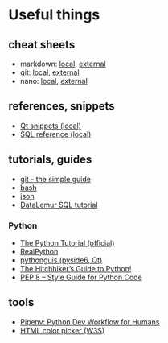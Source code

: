 # Useful things

## cheat sheets

- markdown: [local](useful/markdown-cheat-sheet.md), [external](https://www.markdownguide.org/cheat-sheet/)
- git: [local](useful/GitCheatSheet.pdf), [external](https://education.github.com/git-cheat-sheet-education.pdf)
- nano: [local](useful/NanoCheatSheet.pdf), [external](https://www.nano-editor.org/dist/latest/cheatsheet.html)

## references, snippets

- [Qt snippets (local)](useful/Qt.md)
- [SQL reference (local)](useful/SQL.md)

## tutorials, guides

- [git - the simple guide](http://rogerdudler.github.io/git-guide/)
- [bash](https://linuxconfig.org/bash-scripting-tutorial-for-beginners)
- [json](https://www.json.org/json-en.html)
- [DataLemur SQL tutorial](https://datalemur.com/sql-tutorial)

### Python

- [The Python Tutorial (official)](https://docs.python.org/3/tutorial/index.html)
- [RealPython](https://realpython.com/)
- [pythonguis (pyside6, Qt)](https://www.pythonguis.com/pyside6/)
- [The Hitchhiker’s Guide to Python!](https://docs.python-guide.org/)
- [PEP 8 – Style Guide for Python Code](https://peps.python.org/pep-0008/)

## tools

- [Pipenv: Python Dev Workflow for Humans](https://pipenv.pypa.io/en/latest/)
- [HTML color picker (W3S)](https://www.w3schools.com/colors/colors_picker.asp)
